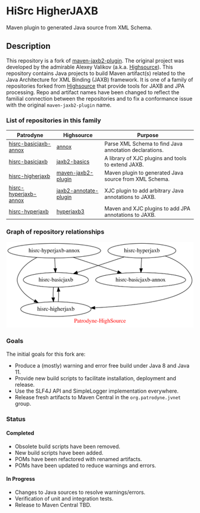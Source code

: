 # HiSrc HigherJAXB

Maven plugin to generated Java source from XML Schema.

## Description

This repository is a fork of [maven-jaxb2-plugin][23]. The original project was developed by the admirable
Alexey Valikov (a.k.a. [Highsource][2]). This repository contains Java projects to build Maven artifact(s)
related to the Java Architecture for XML Binding (JAXB) framework. It is one of a family of repositories
forked from [Highsource][2] that provide tools for JAXB and JPA processing. Repo and artifact names have
been changed to reflect the familial connection between the repositories and to fix a conformance issue
with the original `maven-jaxb2-plugin` name.

### List of repositories in this family

| Patrodyne                   | Highsource                  | Purpose                                                |
| --------------------------- | --------------------------- | ------------------------------------------------------ |
| [hisrc-basicjaxb-annox][11] | [annox][21]                 | Parse XML Schema to find Java annotation declarations. |
| [hisrc-basicjaxb][12]       | [jaxb2-basics][22]          | A library of XJC plugins and tools to extend JAXB.     |
| [hisrc-higherjaxb][13]      | [maven-jaxb2-plugin][23]    | Maven plugin to generated Java source from XML Schema. |
| [hisrc-hyperjaxb-annox][14] | [jaxb2-annotate-plugin][24] | XJC plugin to add arbitrary Java annotations to JAXB.  |
| [hisrc-hyperjaxb][15]       | [hyperjaxb3][25]            | Maven and XJC plugins to add JPA annotations to JAXB.  |

### Graph of repository relationships

![Patrodyne-Highsource Graph][1]

### Goals

The initial goals for this fork are:

* Produce a (mostly) warning and error free build under Java 8 and Java 11.
* Provide new build scripts to facilitate installation, deployment and release.
* Use the SLF4J API and SimpleLogger implementation everywhere.
* Release fresh artifacts to Maven Central in the `org.patrodyne.jvnet` group.

### Status

#### Completed

* Obsolete build scripts have been removed.
* New build scripts have been added.
* POMs have been refactored with renamed artifacts.
* POMs have been updated to reduce warnings and errors.

#### In Progress

* Changes to Java sources to resolve warnings/errors.
* Verification of unit and integration tests.
* Release to Maven Central TBD.

<!-- References -->

  [1]: https://raw.githubusercontent.com/patrodyne/hisrc-hyperjaxb/master/etc/hisrc-repositories.svg
  [2]: https://github.com/highsource
  [11]: https://github.com/patrodyne/hisrc-basicjaxb-annox
  [12]: https://github.com/patrodyne/hisrc-basicjaxb
  [13]: https://github.com/patrodyne/hisrc-higherjaxb
  [14]: https://github.com/patrodyne/hisrc-hyperjaxb-annox
  [15]: https://github.com/patrodyne/hisrc-hyperjaxb
  [21]: https://github.com/highsource/annox
  [22]: https://github.com/highsource/jaxb2-basics
  [23]: https://github.com/highsource/maven-jaxb2-plugin
  [24]: https://github.com/highsource/jaxb2-annotate-plugin
  [25]: https://github.com/highsource/hyperjaxb3
